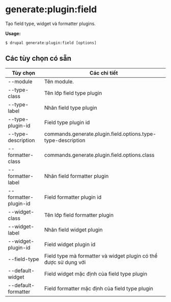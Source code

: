 # generate:plugin:field
Tạo field type, widget và formatter plugins.

**Usage:**
```
$ drupal generate:plugin:field [options] 
```

## Các tùy chọn có sẵn
Tùy chọn | Các chi tiết
-------|-------------
--module | Tên module.
--type-class | Tên lớp field type plugin
--type-label | Nhãn field type plugin
--type-plugin-id | Field type plugin id
--type-description | commands.generate.plugin.field.options.type-type-description
--formatter-class | commands.generate.plugin.field.options.class
--formatter-label | Nhãn field formatter plugin
--formatter-plugin-id | Field formatter plugin id
--widget-class | Tên lớp field formatter plugin
--widget-label | Nhãn field widget plugin
--widget-plugin-id | Field widget plugin id
--field-type | Field type mà formatter và widget plugin có thể được sử dụng với
--default-widget | Field widget mặc định của field type plugin
--default-formatter | Field formatter mặc định của field type plugin
